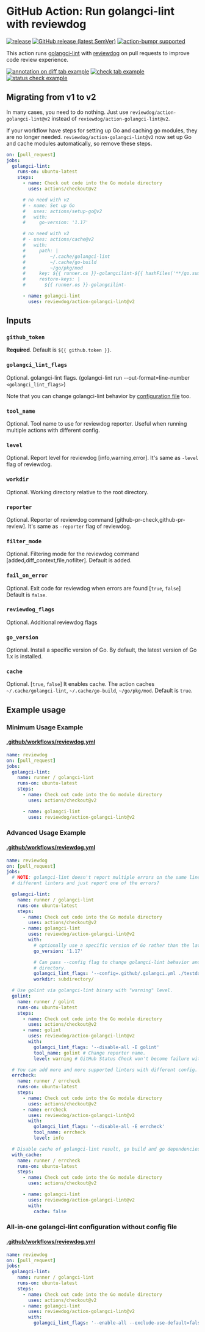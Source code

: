 # GitHub Action: Run golangci-lint with reviewdog

[![release](https://github.com/reviewdog/action-golangci-lint/workflows/release/badge.svg)](https://github.com/reviewdog/action-golangci-lint/actions?query=workflow%3Arelease)
[![GitHub release (latest SemVer)](https://img.shields.io/github/v/release/reviewdog/action-golangci-lint?logo=github&sort=semver)](https://github.com/reviewdog/action-golangci-lint/releases)
[![action-bumpr supported](https://img.shields.io/badge/bumpr-supported-ff69b4?logo=github&link=https://github.com/haya14busa/action-bumpr)](https://github.com/haya14busa/action-bumpr)

This action runs [golangci-lint](https://github.com/golangci/golangci-lint) with
[reviewdog](https://github.com/reviewdog/reviewdog) on pull requests to improve
code review experience.

[![annotation on diff tab example](https://user-images.githubusercontent.com/3797062/64919877-27692780-d7eb-11e9-9791-1e9933fbb132.png)](https://github.com/reviewdog/action-golangci-lint/pull/10/files#annotation_6204126662041266)
[![check tab example](https://user-images.githubusercontent.com/3797062/64919922-d279e100-d7eb-11e9-800d-9cef86c670df.png)](https://github.com/reviewdog/action-golangci-lint/pull/10/checks?check_run_id=222708776)
[![status check example](https://user-images.githubusercontent.com/3797062/64919933-0b19ba80-d7ec-11e9-96cc-f6558f04924f.png)](https://github.com/reviewdog/action-golangci-lint/pull/10)

## Migrating from v1 to v2

In many cases, you need to do nothing. Just use `reviewdog/action-golangci-lint@v2` instead of `reviewdog/action-golangci-lint@v2`.

If your workflow have steps for setting up Go and caching go modules, they are no longer needed.
`reviewdog/action-golangci-lint@v2` now set up Go and cache modules automatically, so remove these steps.

```yaml
on: [pull_request]
jobs:
  golangci-lint:
    runs-on: ubuntu-latest
    steps:
      - name: Check out code into the Go module directory
        uses: actions/checkout@v2

      # no need with v2
      # - name: Set up Go
      #   uses: actions/setup-go@v2
      #   with:
      #     go-version: '1.17'

      # no need with v2
      # - uses: actions/cache@v2
      #   with:
      #     path: |
      #         ~/.cache/golangci-lint
      #         ~/.cache/go-build
      #         ~/go/pkg/mod
      #     key: ${{ runner.os }}-golangcilint-${{ hashFiles('**/go.sum') }}
      #     restore-keys: |
      #       ${{ runner.os }}-golangcilint-

      - name: golangci-lint
        uses: reviewdog/action-golangci-lint@v2
```

## Inputs

### `github_token`

**Required**. Default is `${{ github.token }}`.

### `golangci_lint_flags`

Optional. golangci-lint flags. (golangci-lint run --out-format=line-number
`<golangci_lint_flags>`)

Note that you can change golangci-lint behavior by [configuration
file](https://github.com/golangci/golangci-lint#configuration) too.

### `tool_name`

Optional. Tool name to use for reviewdog reporter. Useful when running multiple
actions with different config.

### `level`

Optional. Report level for reviewdog [info,warning,error].
It's same as `-level` flag of reviewdog.

### `workdir`

Optional. Working directory relative to the root directory.

### `reporter`

Optional. Reporter of reviewdog command [github-pr-check,github-pr-review].
It's same as `-reporter` flag of reviewdog.

### `filter_mode`

Optional. Filtering mode for the reviewdog command [added,diff_context,file,nofilter].
Default is added.

### `fail_on_error`

Optional. Exit code for reviewdog when errors are found [`true`, `false`]
Default is `false`.

### `reviewdog_flags`

Optional. Additional reviewdog flags

### `go_version`

Optional. Install a specific version of Go.
By default, the latest version of Go 1.x is installed.

### `cache`

Optional. [`true`, `false`]
It enables cache. The action caches `~/.cache/golangci-lint`, `~/.cache/go-build`, `~/go/pkg/mod`.
Default is `true`.

## Example usage

### Minimum Usage Example

#### [.github/workflows/reviewdog.yml](.github/workflows/reviewdog.yml)

```yml
name: reviewdog
on: [pull_request]
jobs:
  golangci-lint:
    name: runner / golangci-lint
    runs-on: ubuntu-latest
    steps:
      - name: Check out code into the Go module directory
        uses: actions/checkout@v2

      - name: golangci-lint
        uses: reviewdog/action-golangci-lint@v2
```

### Advanced Usage Example

#### [.github/workflows/reviewdog.yml](.github/workflows/reviewdog.yml)

```yml
name: reviewdog
on: [pull_request]
jobs:
  # NOTE: golangci-lint doesn't report multiple errors on the same line from
  # different linters and just report one of the errors?

  golangci-lint:
    name: runner / golangci-lint
    runs-on: ubuntu-latest
    steps:
      - name: Check out code into the Go module directory
        uses: actions/checkout@v2
      - name: golangci-lint
        uses: reviewdog/action-golangci-lint@v2
        with:
          # optionally use a specific version of Go rather than the latest one
          go_version: '1.17'

          # Can pass --config flag to change golangci-lint behavior and target
          # directory.
          golangci_lint_flags: '--config=.github/.golangci.yml ./testdata'
          workdir: subdirectory/

  # Use golint via golangci-lint binary with "warning" level.
  golint:
    name: runner / golint
    runs-on: ubuntu-latest
    steps:
      - name: Check out code into the Go module directory
        uses: actions/checkout@v2
      - name: golint
        uses: reviewdog/action-golangci-lint@v2
        with:
          golangci_lint_flags: '--disable-all -E golint'
          tool_name: golint # Change reporter name.
          level: warning # GitHub Status Check won't become failure with this level.

  # You can add more and more supported linters with different config.
  errcheck:
    name: runner / errcheck
    runs-on: ubuntu-latest
    steps:
      - name: Check out code into the Go module directory
        uses: actions/checkout@v2
      - name: errcheck
        uses: reviewdog/action-golangci-lint@v2
        with:
          golangci_lint_flags: '--disable-all -E errcheck'
          tool_name: errcheck
          level: info

  # Disable cache of golangci-lint result, go build and go dependencies
  with_cache:
    name: runner / errcheck
    runs-on: ubuntu-latest
    steps:
      - name: Check out code into the Go module directory
        uses: actions/checkout@v2

      - name: golangci-lint
        uses: reviewdog/action-golangci-lint@v2
        with:
          cache: false
```

### All-in-one golangci-lint configuration without config file

#### [.github/workflows/reviewdog.yml](.github/workflows/reviewdog.yml)

```yml
name: reviewdog
on: [pull_request]
jobs:
  golangci-lint:
    name: runner / golangci-lint
    runs-on: ubuntu-latest
    steps:
      - name: Check out code into the Go module directory
        uses: actions/checkout@v2
      - name: golangci-lint
        uses: reviewdog/action-golangci-lint@v2
        with:
          golangci_lint_flags: '--enable-all --exclude-use-default=false'
```
